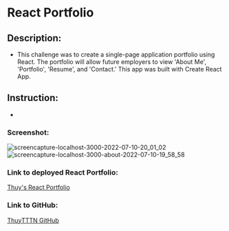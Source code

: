 # React Portfolio

## Description:
- This challenge was to create a single-page application portfolio using React.  The portfolio will allow future employers to view 'About Me', 'Portfolio', 'Resume', and 'Contact.' This app was built with Create React App.

## Instruction:
- 

### Screenshot:
![screencapture-localhost-3000-2022-07-10-20_01_02](https://user-images.githubusercontent.com/92459709/178168161-f54979d1-34bf-43ca-829b-3505df4419e4.png)
![screencapture-localhost-3000-about-2022-07-10-19_58_58](https://user-images.githubusercontent.com/92459709/178168155-35f59335-8e1b-40c0-8c7f-53c0a2662fa7.png)

### Link to deployed React Portfolio:
[Thuy's React Portfolio](http://thuytttn.github.io/react-portfolio)

### Link to GitHub:
[ThuyTTTN GitHub](https://github.com/ThuyTTTN/react-portfolio)
